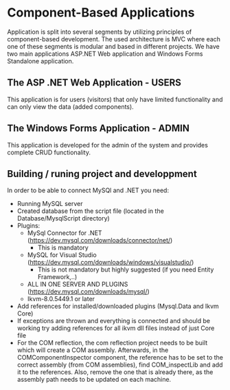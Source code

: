 
# Component-Based Applications
Application is split into several segments by utilizing principles of component-based development. The used architecture is MVC where each one of these segments is modular and based in different projects. We have two main applications ASP.NET Web application and Windows Forms Standalone application.

## The ASP .NET Web Application - USERS
This application is for users (visitors) that only have limited functionality and can only view the data (added components).

## The Windows Forms Application - ADMIN
This application is developed for the admin of the system and provides complete CRUD functionality.

## Building / runing project and developpment
In order to be able to connect MySQl and .NET you need:
- Running MySQL server
- Created database from the script file (located in the Database/MysqlScript directory)
- Plugins:
	- MySql Connector for .NET (https://dev.mysql.com/downloads/connector/net/)
		- This is mandatory
	 - MySQL for Visual Studio (https://dev.mysql.com/downloads/windows/visualstudio/)
		 - This is not mandatory but highly suggested (if you need Entity Framework,..)
	 * ALL IN ONE SERVER AND PLUGINS (https://dev.mysql.com/downloads/mysql/)
	 - Ikvm-8.0.5449.1 or later
- Add references for installed/downloaded plugins (Mysql.Data and Ikvm Core)
- If exceptions are thrown and everything is connected and should be working try adding references for all ikvm dll files instead of just Core file
- For the COM reflection, the com reflection project needs to be built which will create a COM assembly. Afterwards, in the COMComponentInspector component, the reference has to be set to the correct assembly (from COM assemblies), find COM_inspectLib and add it to the references. Also, remove the one that is already there, as the assembly path needs to be updated on each machine.
